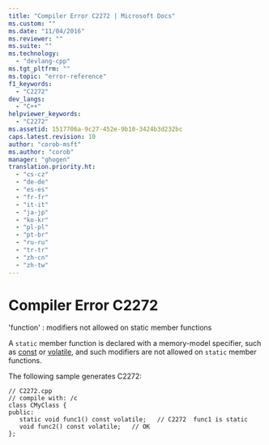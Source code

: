 ```yaml
---
title: "Compiler Error C2272 | Microsoft Docs"
ms.custom: ""
ms.date: "11/04/2016"
ms.reviewer: ""
ms.suite: ""
ms.technology: 
  - "devlang-cpp"
ms.tgt_pltfrm: ""
ms.topic: "error-reference"
f1_keywords: 
  - "C2272"
dev_langs: 
  - "C++"
helpviewer_keywords: 
  - "C2272"
ms.assetid: 1517706a-9c27-452e-9b10-3424b3d232bc
caps.latest.revision: 10
author: "corob-msft"
ms.author: "corob"
manager: "ghogen"
translation.priority.ht: 
  - "cs-cz"
  - "de-de"
  - "es-es"
  - "fr-fr"
  - "it-it"
  - "ja-jp"
  - "ko-kr"
  - "pl-pl"
  - "pt-br"
  - "ru-ru"
  - "tr-tr"
  - "zh-cn"
  - "zh-tw"
---
```

# Compiler Error C2272
'function' : modifiers not allowed on static member functions  
  
 A `static` member function is declared with a memory-model specifier, such as [const](../../cpp/const-cpp.md) or [volatile](../../cpp/volatile-cpp.md), and such modifiers are not allowed on `static` member functions.  
  
 The following sample generates C2272:  
  
```  
// C2272.cpp  
// compile with: /c  
class CMyClass {  
public:  
   static void func1() const volatile;   // C2272  func1 is static  
   void func2() const volatile;   // OK  
};  
```